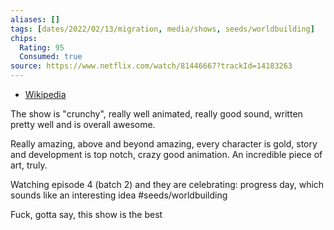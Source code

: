 ```yaml
---
aliases: []
tags: [dates/2022/02/13/migration, media/shows, seeds/worldbuilding]
chips:
  Rating: 95
  Consumed: true
source: https://www.netflix.com/watch/81446667?trackId=14183263
---
```

- [Wikipedia](https://en.wikipedia.org/wiki/Arcane_(TV_series))

The show is "crunchy", really well animated, really good sound, written pretty well and is overall awesome. 

Really amazing, above and beyond amazing, every character is gold, story and development is top notch, crazy good animation. An incredible piece of art, truly.
  
Watching episode 4 (batch 2) and they are celebrating: progress day, which sounds like an interesting idea #seeds/worldbuilding 

Fuck, gotta say, this show is the best
